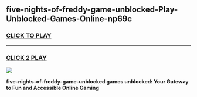 
## five-nights-of-freddy-game-unblocked-Play-Unblocked-Games-Online-np69c
<h3>
<a href="https://premium76.site?title=five-nights-of-freddy-game-unblocked&ref=24A">CLICK TO PLAY</a></h3>
<hr>

<h3>
<a href="https://premium76.site?title=five-nights-of-freddy-game-unblocked&ref=24A">CLICK 2 PLAY</a>
  
</h3>

<a href="https://premium76.site?title=five-nights-of-freddy-game-unblocked&ref=24A"><img src="https://clearcache.store/games.png"></a>


**five-nights-of-freddy-game-unblocked games unblocked: Your Gateway to Fun and Accessible Online Gaming**
